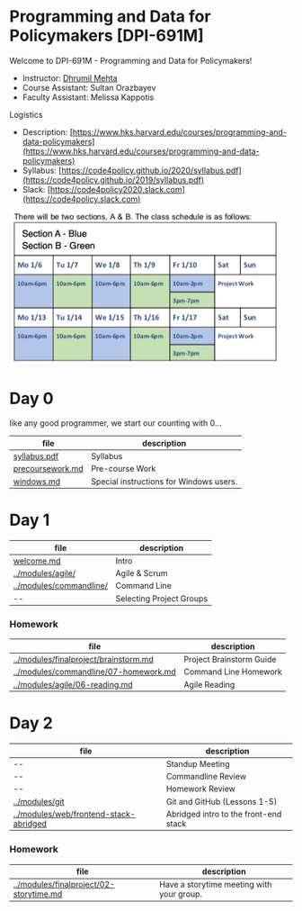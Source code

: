 # Programming and Data for Policymakers [DPI-691M]

Welcome to DPI-691M - Programming and Data for Policymakers!
* Instructor: [Dhrumil Mehta](https://www.hks.harvard.edu/faculty/dhrumil-mehta)
* Course Assistant: Sultan Orazbayev
* Faculty Assistant: Melissa Kappotis

Logistics
* Description: [https://www.hks.harvard.edu/courses/programming-and-data-policymakers](https://www.hks.harvard.edu/courses/programming-and-data-policymakers)
* Syllabus: [https://code4policy.github.io/2020/syllabus.pdf](https://code4policy.github.io/2019/syllabus.pdf)
* Slack: [https://code4policy2020.slack.com](https://code4policy.slack.com)

<img src="images/schedule.png" width="480">

# Day 0
like any good programmer, we start our counting with 0...

file | description
-----|------------
[syllabus.pdf](syllabus.pdf) | Syllabus
[precoursework.md](precoursework.md) | Pre-course Work
[windows.md](windows.md) | Special instructions for Windows users.

# Day 1
file | description
-----|------------
[welcome.md](welcome.md) | Intro
[../modules/agile/](https://github.com/code4policy/modules/tree/master/agile) | Agile & Scrum
[../modules/commandline/](https://github.com/code4policy/modules/tree/master/commandline) | Command Line
-- | Selecting Project Groups

### Homework
file | description
-----|------------
[../modules/finalproject/brainstorm.md](https://github.com/code4policy/modules/blob/master/finalproject/brainstorm.md) | Project Brainstorm Guide
[../modules/commandline/07-homework.md](https://github.com/code4policy/modules/blob/master/commandline/07-homework.md) | Command Line Homework
[../modules/agile/06-reading.md](https://github.com/code4policy/modules/blob/master/agile/06-reading.md) | Agile Reading

# Day 2
file | description
-----|------------
-- | Standup Meeting
-- | Commandline Review
-- | Homework Review
[../modules/git](https://github.com/code4policy/modules/tree/master/git) | Git and GitHub (Lessons 1-5)
[../modules/web/frontend-stack-abridged](https://github.com/code4policy/modules/blob/master/web/frontend-stack-abridged.md) | Abridged intro to the front-end stack

### Homework
file | description
-----|------------
[../modules/finalproject/02-storytime.md](https://github.com/code4policy/modules/blob/master/finalproject/02-storytime.md) | Have a storytime meeting with your group.
